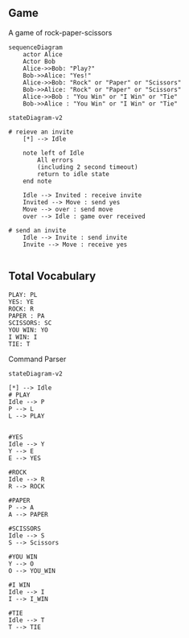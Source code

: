 ## Game

A game of rock-paper-scissors


```mermaid
sequenceDiagram
    actor Alice
    Actor Bob
    Alice->>Bob: "Play?"
    Bob->>Alice: "Yes!"
    Alice->>Bob: "Rock" or "Paper" or "Scissors"
    Bob->>Alice: "Rock" or "Paper" or "Scissors"
    Alice->>Bob : "You Win" or "I Win" or "Tie"
    Bob->>Alice : "You Win" or "I Win" or "Tie"
```

``` mermaid
stateDiagram-v2

# reieve an invite
    [*] --> Idle

    note left of Idle
        All errors 
        (including 2 second timeout) 
        return to idle state
    end note

    Idle --> Invited : receive invite
    Invited --> Move : send yes
    Move --> over : send move
    over --> Idle : game over received

# send an invite
    Idle --> Invite : send invite
    Invite --> Move : receive yes


```
## Total Vocabulary
    PLAY: PL
    YES: YE
    ROCK: R
    PAPER : PA
    SCISSORS: SC
    YOU WIN: YO
    I WIN: I
    TIE: T



Command Parser
```mermaid
stateDiagram-v2

[*] --> Idle
# PLAY
Idle --> P
P --> L
L --> PLAY


#YES
Idle --> Y
Y --> E
E --> YES

#ROCK
Idle --> R
R --> ROCK

#PAPER
P --> A
A --> PAPER

#SCISSORS
Idle --> S
S --> Scissors

#YOU WIN
Y --> O
O --> YOU_WIN

#I WIN
Idle --> I
I --> I_WIN

#TIE
Idle --> T
T --> TIE




```